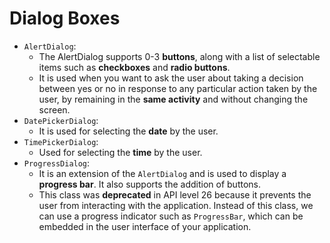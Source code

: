 # Dialog Boxes

- `AlertDialog`:
    - The AlertDialog supports 0-3 **buttons**, along with a list of selectable items such as **checkboxes** and **radio buttons**.
    - It is used when you want to ask the user about taking a decision between yes or no in response to any particular action taken by the user, by remaining in the **same activity** and without changing the screen.
- `DatePickerDialog`:
    - It is used for selecting the **date** by the user.
- `TimePickerDialog`:
    - Used for selecting the **time** by the user.
- `ProgressDialog`:
    - It is an extension of the `AlertDialog` and is used to display a **progress bar**. It also supports the addition of buttons.
    - This class was **deprecated** in API level 26 because it prevents the user from interacting with the application. Instead of this class, we can use a progress indicator such as `ProgressBar`, which can be embedded in the user interface of your application.